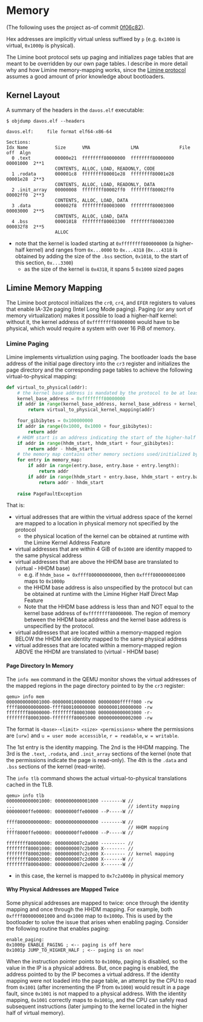 # Memory


(The following uses the project as-of commit [0f06c82](https://github.com/davidtranhq/davOS/tree/0f06c82e6cd5e7df535993fc7e3ba374ed64d1ed)).

Hex addresses are implicitly virtual unless suffixed by `p` (e.g. `0x1000` is virtual, `0x1000p` is physical).

The Limine boot protocol sets up paging and initializes page tables that are meant to be overridden by our own page tables. I describe in more detail why and how Limine memory-mapping works, since the [Limine protocol](https://github.com/limine-bootloader/limine/blob/trunk/PROTOCOL.md) assumes a good amount of prior knowledge about bootloaders.

## Kernel Layout

A summary of the headers in the `davos.elf` executable:

```console
$ objdump davos.elf --headers

davos.elf:     file format elf64-x86-64

Sections:
Idx Name          Size      VMA               LMA               File off  Algn
  0 .text         00000e21  ffffffff80000000  ffffffff80000000  00001000  2**1
                  CONTENTS, ALLOC, LOAD, READONLY, CODE
  1 .rodata       000001c8  ffffffff80001e28  ffffffff80001e28  00001e28  2**3
                  CONTENTS, ALLOC, LOAD, READONLY, DATA
  2 .init_array   00000008  ffffffff80002ff0  ffffffff80002ff0  00002ff0  2**3
                  CONTENTS, ALLOC, LOAD, DATA
  3 .data         000002f8  ffffffff80003000  ffffffff80003000  00003000  2**5
                  CONTENTS, ALLOC, LOAD, DATA
  4 .bss          00001018  ffffffff80003300  ffffffff80003300  000032f8  2**5
                  ALLOC
```
* note that the kernel is loaded starting at `0xffffffff800000000` (a higher-half kernel) and ranges from `0x...0000` to `0x...4318` (`0x...4318` is obtained by adding the size of the  `.bss` section, `0x1018`, to the start of this section, `0x...3300`)
    * as the size of the kernel is `0x4318`, it spans 5 `0x1000` sized pages

## Limine Memory Mapping

The Limine boot protocol initializes the `cr0`, `cr4`, and `EFER` registers to values that enable IA-32e paging (Intel Long Mode paging). Paging (or any sort of memory virtualization) makes it possible to load a higher-half kernel: without it, the kernel address of `0xffffffff80000000` would have to be physical, which would require a system with over 16 PiB of memory.

### Limine Paging

Limine implements virtualiztion using paging. The bootloader loads the base address of the initial page directory into the `cr3` register and initializes the page directory and the corresponding page tables to achieve the following virtual-to-physical mapping:

```python
def virtual_to_physical(addr):
    # the kernel base address is mandated by the protocol to be at least 0xfffffff80000000
    kernel_base_address = 0xffffffff80000000
    if addr in range(kernel_base_address, kernel_base_address + kernel_limit):
        return virtual_to_physical_kernel_mapping(addr)

    four_gibibytes = 0x100000000
    if addr in range(0x1000, 0x1000 + four_gibibytes):
        return addr
    # HHDM start is an address indicating the start of the higher-half memory region
    if addr in range(hhdm_start, hhdm_start + four_gibibytes):
        return addr - hhdm_start
    # the memory map contains other memory sections used/initialized by the bootloader that aren't the kernel (i.e. includes the stack)
    for entry in memory_map:
        if addr in range(entry.base, entry.base + entry.length):
            return addr
        if addr in range(hhdm_start + entry.base, hhdm_start + entry.base + entry.length):
            return addr - hhdm_start
    
    raise PageFaultException
```
That is:
* virtual addresses that are within the virtual address space of the kernel are mapped to a location in physical memory not specified by the protocol
    * the physical location of the kernel can be obtained at runtime with the Limine Kernel Address Feature
* virtual addresses that are within 4 GiB of `0x1000` are identity mapped to the same physical address
* virtual addresses that are above the HHDM base are translated to (virtual - HHDM base)
    * e.g. if `hhdm_base = 0xffff800000000000`, then `0xffff800000001000` maps to `0x1000p`
    * the HHDM base address is also unspecified by the protocol but can be obtained at runtime with the Limine Higher Half Direct Map Feature
    * Note that the HHDM base address is less than and NOT equal to the kernel base address of `0xffffffff80000000`. The region of memory between the HHDM base address and the kernel base address is unspecified by the protocol.
* virtual addresses that are located within a memory-mapped region BELOW the HHDM are identity mapped to the same physical address
* virtual addresses that are located within a memory-mapped region ABOVE the HHDM are translated to (virtual - HHDM base)

#### Page Directory In Memory

The `info mem` command in the QEMU monitor shows the virtual addresses of the mapped regions in the page directory pointed to by the `cr3` register:

```console
qemu> info mem
0000000000001000-0000000100000000 00000000fffff000 -rw
ffff800000000000-ffff800100000000 0000000100000000 -rw
ffffffff80000000-ffffffff80003000 0000000000003000 -r-
ffffffff80003000-ffffffff80005000 0000000000002000 -rw
```

The format is `<base>-<limit> <size> <permissions>` where the permissions are `[urw]` and `u = user mode accessible`, `r = readable`, `w = writable`.

The 1st entry is the identity mapping. The 2nd is the HHDM mapping. The 3rd is the `.text`, `.rodata`, and `.init_array` sections of the kernel (note that the permissions indicate the page is read-only). The 4th is the `.data` and `.bss` sections of the kernel (read-write).

The `info tlb` command shows the actual virtual-to-physical translations cached in the TLB.

```console
qemu> info tlb
0000000000001000: 0000000000001000 --------W //
...                                          // identity mapping
00000000ffe00000: 00000000ffe00000 --P-----W //

ffff800000000000: 0000000000000000 --------W //
...                                          // HHDM mapping
ffff8000ffe00000: 00000000ffe00000 --P-----W //

ffffffff80000000: 0000000007c2a000 --------- //
ffffffff80001000: 0000000007c2b000 X-------- //
ffffffff80002000: 0000000007c2c000 X-------- // kernel mapping
ffffffff80003000: 0000000007c2d000 X-------W //
ffffffff80004000: 0000000007c2e000 X-------W //
```
* in this case, the kernel is mapped to `0x7c2a000p` in physical memory

#### Why Physical Addresses are Mapped Twice
Some physical addresses are mapped to twice: once through the identity mapping and once through the HHDM mapping. For example, both `0xffff800000001000` and `0x1000` map to `0x1000p`. This is used by the bootloader to solve the issue that arises when enabling paging. Consider the following routine that enables paging:
```arm
enable_paging:
0x1000p ENABLE_PAGING ; <-- paging is off here
0x1001p JUMP_TO_HIGHER_HALF ; <-- paging is on now!
```
When the instruction pointer points to `0x1000p`, paging is disabled, so the value in the IP is a physical address. But, once paging is enabled, the address pointed to by the IP becomes a virtual address. If the identity mapping were not loaded into the page table, an attempt by the CPU to read from `0x1001` (after incrementing the IP from `0x1000`) would result in a page fault, since `0x1001` is not mapped to a physical address. With the identity mapping, `0x1001` correctly maps to `0x1001p`, and the CPU can safely read subsequent instructions (later jumping to the kernel located in the higher half of virtual memory).



